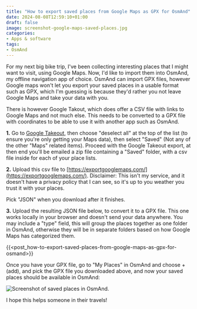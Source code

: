 ```yaml
---
title: "How to export saved places from Google Maps as GPX for OsmAnd"
date: 2024-08-08T12:59:10+01:00
draft: false
image: screenshot-google-maps-saved-places.jpg
categories:
- Apps & software
tags:
- OsmAnd
---
```

For my next big bike trip, I've been collecting interesting places that I might want to visit, using Google Maps. Now, I'd like to import them into OsmAnd, my offline navigation app of choice. OsmAnd can import GPX files, however Google maps won't let you export your saved places in a usable format such as GPX, which I'm guessing is because they'd rather you not leave Google Maps and take your data with you.

There is however Google Takout, which does offer a CSV file with links to Google Maps and not much else. This needs to be converted to a GPX file with coordinates to be able to use it with another app such as OsmAnd.

**1.** Go to [Google Takeout](https://takeout.google.com/), then choose "deselect all" at the top of the list (to ensure you're only getting your Maps data), then select "Saved" (Not any of the other "Maps" related items). Proceed with the Google Takeout export, at then end you'll be emailed a zip file containing a "Saved" folder, with a csv file inside for each of your place lists.

**2.** Upload this csv file to [https://exportgooglemaps.com/](https://exportgooglemaps.com/). Disclaimer: This isn't my service, and it doesn't have a privacy policy that I can see, so it's up to you weather you trust it with your places.

Pick "JSON" when you download after it finishes.

**3.** Upload the resulting JSON file below, to convert it to a GPX file. This one works locally in your browser and doesn't send your data anywhere. You may include a "type" field, this will group the places together as one folder in OsmAnd, otherwise they will be in separate folders based on how Google Maps has categorized them.

{{<post_how-to-export-saved-places-from-google-maps-as-gpx-for-osmand>}}

Once you have your GPX file, go to "My Places" in OsmAnd and choose + (add), and pick the GPX file you downloaded above, and now your saved places should be available in OsmAnd:

![Screenshot of saved places in OsmAnd](screenshot-osmand-saved-places.avif).

I hope this helps someone in their travels!